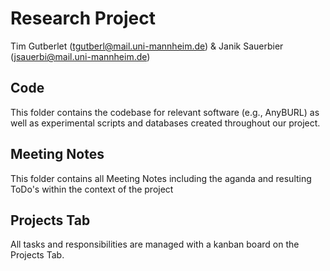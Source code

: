 # Research Project
Tim Gutberlet (tgutberl@mail.uni-mannheim.de) & Janik Sauerbier (jsauerbi@mail.uni-mannheim.de)

## Code
This folder contains the codebase for relevant software (e.g., AnyBURL) as well as experimental scripts and databases created throughout our project.

## Meeting Notes
This folder contains all Meeting Notes including the aganda and resulting ToDo's within the context of the project

## Projects Tab
All tasks and responsibilities are managed with a kanban board on the Projects Tab.

